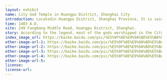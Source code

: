 ```yaml
---
layout: exhibit
name: City God Temple in Huangpu District, Shanghai City
introduction: Locatedin Huangpu District, Shanghai Province, It is said to have been built by Sun Hao, Lord of Wu during the Three Kingdoms, and was converted into a City God Temple during the Yongle period of the Ming Dynasty. The front hall is dedicated to the god Huo Guang, while the main hall is dedicated to Qin Yu Bo, the god of the city god, who was enjoined to be the fourth-ranking god of Xian You Bo, and the back hall is a bedchamber.
time: 1403 A.D.
site: 249 Fangbang Middle Road, Huangpu District, Shanghai.
story: According to the legend, most of the gods worshipped in the City God temples were actually persons in history. There are several categories of people who can become City Gods. the first category is local officials who have a track record and who, after their death, are worshipped by the local people as local City Gods in recognition of their achievements and in the hope that his spirit in heaven will bless the local people. The second type is a national meritorious official who saved the country and the people during his lifetime, and who is worshipped as a god of the city as a token of gratitude. The third category is people who were upright during their lifetime, such as those who were honest and upright officials. After their death, people believe that they will be able to maintain their uprightness in the underworld and protect the local people. The fourth category is those who have done good deeds and become the god of the city. These people usually did a lot of good deeds for the local people during their lifetime, so they worshipped him as the god of the city in order to commemorate him and hope that he could also do good deeds for the people in the underworld. During his lifetime, Qin Yubo was called upon three times by Zhu Yuanzhang and did not accept. In the Shanghai area, there is also the possibility that the Qian Hegao may have turned into a powerful ghost and haunted the city for a long time. After the death of Qin Yubo, Zhu Yuanzhang had been disturbed, and in order to enlist the famous gentry in Jiangnan, he personally appointed Qin Yubo as offcial "Xian-yu-bo", and put Qin Yubo on a high altar, giving the world a lot of spiritual appeasement, and was placed on a sacred throne.
index_image_url: https://baike.baidu.com/pic/%E5%9F%8E%E9%9A%8D%E5%BA%99/2764713/0/7af40ad162d9f2d34cf21747acec8a136227ccb2?fr=lemma#aid=0&pic=7af40ad162d9f2d34cf21747acec8a136227ccb2
other-image-url-1: https://baike.baidu.com/pic/%E5%9F%8E%E9%9A%8D%E5%BA%99/2764713/0/7af40ad162d9f2d34cf21747acec8a136227ccb2?fr=lemma#aid=0&pic=bd3eb13533fa828bdc2a850df41f4134960a5ad6
other-image-url-2: https://baike.baidu.com/pic/%E5%9F%8E%E9%9A%8D%E5%BA%99/2764713/0/738b4710b912c8fc5759ef23f5039245d78821b1?fr=lemma&ct=single#aid=0&pic=738b4710b912c8fc5759ef23f5039245d78821b1
other-image-url-3: https://baike.baidu.com/pic/%E5%9F%8E%E9%9A%8D%E5%BA%99/2764713/0/4610b912c8fcc3ce56b1d0dd9b45d688d53f20ee?fr=lemma&ct=single#aid=0&pic=4610b912c8fcc3ce56b1d0dd9b45d688d53f20ee
other-image-url-4: https://baike.baidu.com/pic/%E5%9F%8E%E9%9A%8D%E5%BA%99/2764713/0/42166d224f4a20a41863dccb97529822720ed0b9?fr=lemma&ct=single#aid=0&pic=42166d224f4a20a41863dccb97529822720ed0b9
other-image-url-5: 
license:
license-url:
---
```

